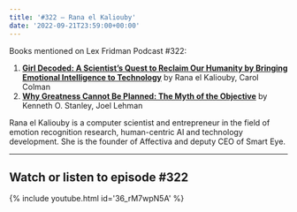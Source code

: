 ```yaml
---
title: '#322 – Rana el Kaliouby'
date: '2022-09-21T23:59:00+00:00'
---
```


Books mentioned on Lex Fridman Podcast #322:

1. <b><a href="https://amzn.to/3GrpsKF" target="_blank" rel="sponsored noopener noreferrer">Girl Decoded: A Scientist’s Quest to Reclaim Our Humanity by Bringing Emotional Intelligence to Technology</a></b> by Rana el Kaliouby, Carol Colman
2. <b><a href="https://amzn.to/3hICR6I" target="_blank" rel="sponsored noopener noreferrer">Why Greatness Cannot Be Planned: The Myth of the Objective</a></b> by Kenneth O. Stanley, Joel Lehman

Rana el Kaliouby is a computer scientist and entrepreneur in the field of emotion recognition research, human-centric AI and technology development. She is the founder of Affectiva and deputy CEO of Smart Eye.

- - - - - -

## Watch or listen to episode #322

{% include youtube.html id='36_rM7wpN5A' %}